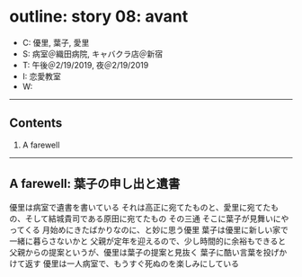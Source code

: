 # outline: story 08: avant

- C: 優里, 葉子, 愛里
- S: 病室＠織田病院, キャバクラ店＠新宿
- T: 午後＠2/19/2019, 夜＠2/19/2019
- I: 恋愛教室
- W:

---

## Contents

1. A farewell

---

## A farewell: 葉子の申し出と遺書

優里は病室で遺書を書いている
それは高正に宛てたものと、愛里に宛てたもの、そして結城貴司である原田に宛てたもの
その三通
そこに葉子が見舞いにやってくる
月始めにきたばかりなのに、と妙に思う優里
葉子は優里に新しい家で一緒に暮らさないかと
父親が定年を迎えるので、少し時間的に余裕もできると
父親からの提案というが、優里は葉子の提案と見抜く
葉子に酷い言葉を投げかけて返す
優里は一人病室で、もうすぐ死ぬのを楽しみにしている


